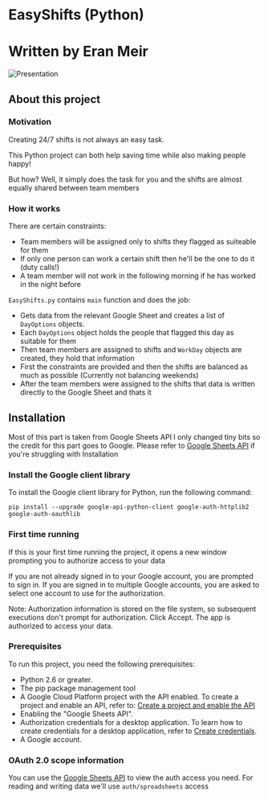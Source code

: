 #  EasyShifts (Python)
#  Written by Eran Meir    

![Presentation](https://github.com/Eran-Meir/EasyShifts/blob/main/EasyShifts.gif)

## About this project
### Motivation
Creating 24/7 shifts is not always an easy task.

This Python project can both help saving time while also making people happy!

But how? Well, it simply does the task for you and the shifts are almost equally shared between team members

### How it works
There are certain constraints:
- Team members will be assigned only to shifts they flagged as suiteable for them
- If only one person can work a certain shift then he'll be the one to do it (duty calls!)
- A team member will not work in the following morning if he has worked in the night before

```EasyShifts.py``` contains ```main``` function and does the job:
- Gets data from the relevant Google Sheet and creates a list of ```DayOptions``` objects.
- Each ```DayOptions``` object holds the people that flagged this day as suitable for them
- Then team members are assigned to shifts and ```WorkDay``` objects are created, they hold that information
- First the constraints are provided and then the shifts are balanced as much as possible (Currently not balancing weekends)
- After the team members were assigned to the shifts that data is written directly to the Google Sheet and thats it

## Installation
Most of this part is taken from Google Sheets API I only changed tiny bits so the credit for this part goes to Google.
Please refer to [Google Sheets API](https://developers.google.com/sheets/api/quickstart/python) if you're struggling with Installation

### Install the Google client library
To install the Google client library for Python, run the following command:
```
pip install --upgrade google-api-python-client google-auth-httplib2 google-auth-oauthlib
```

### First time running
If this is your first time running the project, it opens a new window prompting you to authorize access to your data

If you are not already signed in to your Google account, you are prompted to sign in. If you are signed in to multiple Google accounts, you are asked to select one account to use for the authorization.

Note: Authorization information is stored on the file system, so subsequent executions don't prompt for authorization.
Click Accept. The app is authorized to access your data.

### Prerequisites
To run this project, you need the following prerequisites:

- Python 2.6 or greater.
- The pip package management tool
- A Google Cloud Platform project with the API enabled. To create a project and enable an API, refer to: [Create a project and enable the API](https://developers.google.com/workspace/guides/create-project)
- Enabling the "Google Sheets API".
- Authorization credentials for a desktop application. To learn how to create credentials for a desktop application, refer to [Create credentials](https://developers.google.com/workspace/guides/create-credentials).
- A Google account.

### OAuth 2.0 scope information
You can use the [Google Sheets API](https://developers.google.com/sheets/api/guides/authorizing) to view the auth access you need.
For reading and writing data we'll use ```auth/spreadsheets``` access
